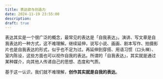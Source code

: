 ```yaml
---
title: 表达欲与创造力
date: 2024-11-19 23:55:00
description: 
draft: true
---
```


表达其实是一个很广泛的概念，最常见的表达是「自我表达」。演讲、写文章是自我表达的一种方式，这不难理解。继续延伸，说写小说、画画、剧本写作、拍摄影片也是自我表达的形式，似乎也不足为过。再延伸到穿搭、用语习惯（口头禅）、室内陈设，这些方面也可以视作自我的表达。所谓的「自我表达」，其实就是通过某种媒介，向其他人传递自己的思想、态度和气质。

基于这一认识，我们就不难理解，**创作其实就是自我的表达**。
